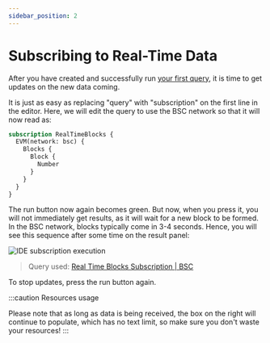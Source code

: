 ```yaml
---
sidebar_position: 2
---
```


# Subscribing to Real-Time Data

After you have created and successfully run [your first query](/docs/start/first-query), it is time to
get updates on the new data coming.

It is just as easy as replacing "query" with "subscription" on the first line in the editor.
Here, we will edit the query to use the BSC network so that it will now read as:

```graphql
subscription RealTimeBlocks {
  EVM(network: bsc) {
    Blocks {
      Block {
        Number
      }
    }
  }
}
```

The run button now again becomes green. But now, when you press it, you will not 
immediately get results, as it will wait for a new block to be formed. In the BSC network, blocks typically come in 3-4 seconds. Hence, you will see this sequence after some time
on the result panel:

![IDE subscription execution](/img/ide/ide_subscription.gif)

> Query used: [Real Time Blocks Subscription | BSC](https://graphql.bitquery.io/ide/Real-Time-Blocks-Subscription--BSC)

To stop updates, press the run button again.


:::caution Resources usage

Please note that as long as data is being received, the box on the right will continue to populate, which has no text limit, so make sure you don't waste your resources!
:::
